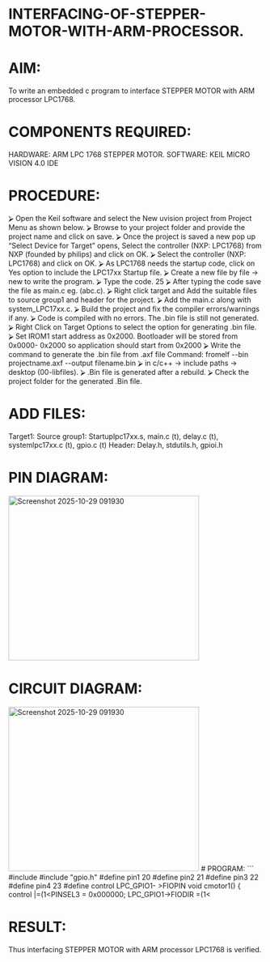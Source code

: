 # INTERFACING-OF-STEPPER-MOTOR-WITH-ARM-PROCESSOR.

# AIM:
To write an embedded c program to interface STEPPER MOTOR with ARM processor
LPC1768.
# COMPONENTS REQUIRED:
HARDWARE:
ARM LPC 1768
STEPPER MOTOR.
SOFTWARE:
KEIL MICRO VISION 4.0 IDE
# PROCEDURE:
⮚ Open the Keil software and select the New uvision project from Project Menu as
shown below.
⮚ Browse to your project folder and provide the project name and click on save.
⮚ Once the project is saved a new pop up “Select Device for Target” opens, Select the
controller (NXP: LPC1768) from NXP (founded by philips) and click on OK.
⮚ Select the controller (NXP: LPC1768) and click on OK.
⮚ As LPC1768 needs the startup code, click on Yes option to include the LPC17xx
Startup file.
⮚ Create a new file by file → new to write the program.
⮚ Type the code.
25
⮚ After typing the code save the file as main.c eg. (abc.c).
⮚ Right click target and Add the suitable files to source group1 and header for the
project.
⮚ Add the main.c along with system_LPC17xx.c.
⮚ Build the project and fix the compiler errors/warnings if any.
⮚ Code is compiled with no errors. The .bin file is still not generated.
⮚ Right Click on Target Options to select the option for generating .bin file.
⮚ Set IROM1 start address as 0x2000. Bootloader will be stored from 0x0000-
0x2000 so application should start from 0x2000
⮚ Write the command to generate the .bin file from
.axf file
Command: fromelf --bin projectname.axf --output filename.bin
⮚ in c/c++ → include paths → desktop (00-libfiles).
⮚ .Bin file is generated after a rebuild.
⮚ Check the project folder for the generated .Bin file.
# ADD FILES:
Target1:
Source group1:
Startuplpc17xx.s, main.c (t), delay.c (t), systemlpc17xx.c (t), gpio.c (t)
Header:
Delay.h, stdutils.h, gpioi.h

# PIN DIAGRAM:
<img width="377" height="325" alt="Screenshot 2025-10-29 091930" src="https://github.com/user-attachments/assets/b7cdf415-a9ef-47d8-aa9e-38df1d7e40b8" />

# CIRCUIT DIAGRAM:
<img width="377" height="325" alt="Screenshot 2025-10-29 091930" src="https://github.com/user-attachments/assets/f71b36a4-ba96-4d59-8d42-2c5e581025f3" />
# PROGRAM:
```
#include<lpc17xx.h>
#include "gpio.h"
#define pin1 20
#define pin2 21
#define pin3 22
#define pin4 23
#define control LPC_GPIO1-
>FIOPIN
void cmotor1()
{
control |=(1<<pin1);
control |=(1<<pin2);
control &=~(1<<pin3);
control &=~(1<<pin4);
}
void cmotor2()
{
control &=~(1<<pin1);
control |=(1<<pin2);
control |=(1<<pin3);
control &=~(1<<pin4);
}
void cmotor3()
{
control &=~(1<<pin1);
control &=~(1<<pin2);
control |=(1<<pin3);
control |=(1<<pin4);
29
}
void cmotor4()
{
control |=(1<<pin1);
control &=~(1<<pin2);
control &=~(1<<pin3);
control |=(1<<pin4);
}
void delay_ms(unsigned int ms)
{
unsigned int i,j;
for(i=0;i<ms;i++)
for(j=0;j<20000;j++);
}
int main()
{
SystemInit();
//Clock and PLL configuration
LPC_PINCON->PINSEL3 =
0x000000;
LPC_GPIO1->FIODIR
=(1<<pin1)|(1<<pin2)|(1<<pin3)
| (1<<pin4);
while(1)
{
cmotor1();
delay_ms(50);
cmotor2();
delay_ms(50);
cmotor3();
delay_ms(50);
cmotor4();
delay_ms(50);
}
}
```
# OUTPUT:
<img width="960" height="1280" alt="image" src="https://github.com/user-attachments/assets/ec5a8b6d-45fd-449f-be04-9000e6fd776f" />


# RESULT: 
Thus interfacing STEPPER MOTOR with ARM processor LPC1768 is verified.



